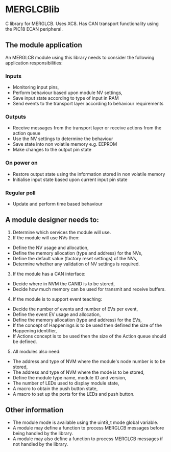 # MERGLCBlib
C library for MERGLCB.
Uses XC8.
Has CAN transport functionality using the PIC18 ECAN peripheral.

## The module application
An MERGLCB module using this library needs to consider the following application responsibilities:

### Inputs
 - Monitoring input pins, 
 - Perform behaviour based upon module NV settings,
 - Save input state according to type of input in RAM
 - Send events to the transport layer according to behaviour requirements  

### Outputs
 - Receive messages from the transport layer or receive actions from the action queue
 - Use the NV settings to determine the behaviour
 - Save state into non volatile memory e.g. EEPROM
 - Make changes to the output pin state

### On power on
 - Restore output state using the information stored in non volatile memory
 - Initialise input state based upon current input pin state

### Regular poll
 - Update and perform time based behaviour

## A module designer needs to:
 1. Determine which services the module will use.
 2. If the module will use NVs then:
 - Define the NV usage and allocation,
 - Define the memory allocation (type and address) for the NVs,
 - Define the default value (factory reset settings) of the NVs,
 - Determine whether any validation of NV settings is required.
 3. If the module has a CAN interface:
 - Decide where in NVM the CANID is to be stored,
 - Decide how much memory can be used for transmit and receive buffers.
 4. If the module is to support event teaching:
 - Decide the number of events and number of EVs per event,
 - Define the event EV usage and allocation,
 - Define the memory allocation (type and address) for the EVs,
 - If the concept of Happenings is to be used then defined the size of the Happening identifier,
 - If Actions concept is to be used then the size of the Action queue should be defined.
 5. All modules also need:
 - The address and type of NVM where the module's node number is to be stored,
 - The address and type of NVM where the mode is to be stored,
 - Define the module type name, module ID and version,
 - The number of LEDs used to display module state,
 - A macro to obtain the push button state,
 - A macro to set up the ports for the LEDs and push button.

## Other information
 - The module mode is available using the uint8_t mode global variable.
 - A module may define a function to process MERGLCB messages before being handled by the library.
 - A module may also define a function to process MERGLCB messages if not handled by the library. 
  
  
